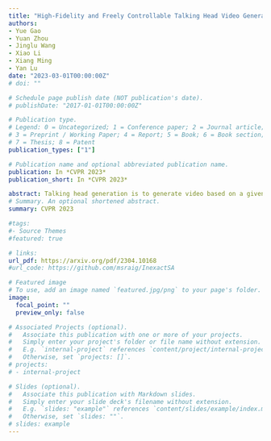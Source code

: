 ```yaml
---
title: "High-Fidelity and Freely Controllable Talking Head Video Generation"
authors:
- Yue Gao 
- Yuan Zhou 
- Jinglu Wang 
- Xiao Li 
- Xiang Ming 
- Yan Lu
date: "2023-03-01T00:00:00Z"
# doi: ""

# Schedule page publish date (NOT publication's date).
# publishDate: "2017-01-01T00:00:00Z"

# Publication type.
# Legend: 0 = Uncategorized; 1 = Conference paper; 2 = Journal article;
# 3 = Preprint / Working Paper; 4 = Report; 5 = Book; 6 = Book section;
# 7 = Thesis; 8 = Patent
publication_types: ["1"]

# Publication name and optional abbreviated publication name.
publication: In *CVPR 2023*
publication_short: In *CVPR 2023*

abstract: Talking head generation is to generate video based on a given source identity. However, existing methods are suffering from many challenges in getting a natural and controllable video generation. First, the generated human face usually has strange deformation and severe distortions. Second, the controllability of different attributes during the generation process is limited as the movement information, including poses and expressions, is implicitly entangled in the driving image. Moreover, due to the reliability of the extracted keypoints between the adjacent frames, the generated video flickering issue also frequently exists. In this paper, we propose a novel model to produce high-fidelity talking head videos and enable head pose and expression to be freely controllable. Specifically, our method simultaneously utilizes the self-supervised learned keypoints and the 3D face model-based landmarks. A novel motion-aware multi-scale feature alignment module is proposed to effectively transfer the motion without face distortion. We further improve the smoothness of the synthesized talking head videos with a feature context adaptation and propagation module. Extensive experimental results on challenging datasets demonstrate the state-of-the-art performance of our model. The code will be made publicly available.
# Summary. An optional shortened abstract.
summary: CVPR 2023

#tags:
#- Source Themes
#featured: true

# links:
url_pdf: https://arxiv.org/pdf/2304.10168
#url_code: https://github.com/msraig/InexactSA

# Featured image
# To use, add an image named `featured.jpg/png` to your page's folder. 
image:
  focal_point: ""
  preview_only: false

# Associated Projects (optional).
#   Associate this publication with one or more of your projects.
#   Simply enter your project's folder or file name without extension.
#   E.g. `internal-project` references `content/project/internal-project/index.md`.
#   Otherwise, set `projects: []`.
# projects:
# - internal-project

# Slides (optional).
#   Associate this publication with Markdown slides.
#   Simply enter your slide deck's filename without extension.
#   E.g. `slides: "example"` references `content/slides/example/index.md`.
#   Otherwise, set `slides: ""`.
# slides: example
---
```

<!-- 
{{% alert note %}}
Click the *Cite* button above to demo the feature to enable visitors to import publication metadata into their reference management software.
{{% /alert %}}

{{% alert note %}}
Click the *Slides* button above to demo Academic's Markdown slides feature.
{{% /alert %}} -->

<!-- Supplementary notes can be added here, including [code and math](https://sourcethemes.com/academic/docs/writing-markdown-latex/). -->

